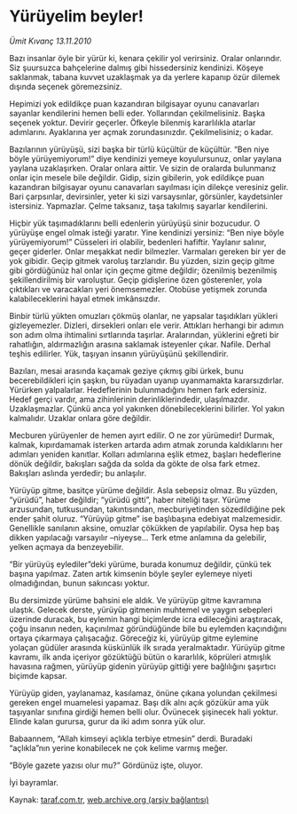 # Yürüyelim beyler!

*Ümit Kıvanç 13.11.2010*

<div class="yazi"><p>Bazı insanlar öyle bir yürür ki, kenara çekilir yol verirsiniz. Oralar onlarındır. Siz şuursuzca bahçelerine dalmış gibi hissedersiniz kendinizi. Köşeye saklanmak, tabana kuvvet uzaklaşmak ya da yerlere kapanıp özür dilemek dışında seçenek göremezsiniz. </p>
<p>Hepimizi yok edildikçe puan kazandıran bilgisayar oyunu canavarları sayanlar kendilerini hemen belli eder. Yollarından çekilmelisiniz. Başka seçenek yoktur. Devirir geçerler. Öfkeyle bilenmiş kararlılıkla atarlar adımlarını. Ayaklarına yer açmak zorundasınızdır. Çekilmelisiniz; o kadar.</p>
<p>Bazılarının yürüyüşü, sizi başka bir türlü küçültür de küçültür. “Ben niye böyle yürüyemiyorum!” diye kendinizi yemeye koyulursunuz, onlar yaylana yaylana uzaklaşırken. Oralar onlara aittir. Ve sizin de oralarda bulunmanız onlar için mesele bile değildir. Gidip, sizin gibilerin, yok edildikçe puan kazandıran bilgisayar oyunu canavarları sayılması için dilekçe veresiniz gelir. Bari çarpsınlar, devirsinler, yeter ki sizi varsaysınlar, görsünler, kaydetsinler istersiniz. Yapmazlar. Çelme taksanız, taşa takılmış sayarlar kendilerini.</p>
<p>Hiçbir yük taşımadıklarını belli edenlerin yürüyüşü sinir bozucudur. O yürüyüşe engel olmak isteği yaratır. Yine kendinizi yersiniz: “Ben niye böyle yürüyemiyorum!” Cüsseleri iri olabilir, bedenleri hafiftir. Yaylanır salınır, geçer giderler. Onlar meşakkat nedir bilmezler. Varmaları gereken bir yer de yok gibidir. Geçip gitmek varoluş tarzlarıdır. Bu yüzden, sizin geçip gitme gibi gördüğünüz hal onlar için geçme gitme değildir; özenilmiş bezenilmiş şekillendirilmiş bir varoluştur. Geçip gidişlerine özen gösterenler, yola çıktıkları ve varacakları yeri önemsemezler. Otobüse yetişmek zorunda kalabileceklerini hayal etmek imkânsızdır.</p>
<p>Binbir türlü yükten omuzları çökmüş olanlar, ne yapsalar taşıdıkları yükleri gizleyemezler. Dizleri, dirsekleri onları ele verir. Attıkları herhangi bir adımın son adım olma ihtimalini sırtlarında taşırlar. Aralarından, yüklerini eğreti bir rahatlığın, aldırmazlığın arasına saklamak isteyenler çıkar. Nafile. Derhal teşhis edilirler. Yük, taşıyan insanın yürüyüşünü şekillendirir.</p>
<p>Bazıları, mesai arasında kaçamak geziye çıkmış gibi ürkek, bunu becerebildikleri için şaşkın, bu rüyadan uyanıp uyanmamakta kararsızdırlar. Yürürken yalpalarlar. Hedeflerinin bulunmadığını hemen fark edersiniz. Hedef gerçi vardır, ama zihinlerinin derinliklerindedir, ulaşılmazdır. Uzaklaşmazlar. Çünkü anca yol yakınken dönebileceklerini bilirler. Yol yakın kalmalıdır. Uzaklar onlara göre değildir.</p>
<p>Mecburen yürüyenler de hemen ayırt edilir. O ne zor yürümedir! Durmak, kalmak, kıpırdamamak isterken artarda adım atmak zorunda kaldıklarını her adımları yeniden kanıtlar. Kolları adımlarına eşlik etmez, başları hedeflerine dönük değildir, bakışları sağda da solda da gökte de olsa fark etmez. Bakışları aslında yerdedir; bu anlaşılır.</p>
<p>Yürüyüp gitme, basitçe yürüme değildir. Asla sebepsiz olmaz. Bu yüzden, “yürüdü”, haber değildir; “yürüdü gitti”, haber niteliği taşır. Yürüme arzusundan, tutkusundan, takıntısından, mecburiyetinden sözedildiğine pek ender şahit oluruz. “Yürüyüp gitme” ise başlıbaşına edebiyat malzemesidir. Genellikle sanılanın aksine, omuzlar çökükken de yapılabilir. Oysa hep baş dikken yapılacağı varsayılır –niyeyse... Terk etme anlamına da gelebilir, yelken açmaya da benzeyebilir.</p>
<p>“Bir yürüyüş eylediler”deki yürüme, burada konumuz değildir, çünkü tek başına yapılmaz. Zaten artık kimsenin böyle şeyler eylemeye niyeti olmadığından, bunun sakıncası yoktur.</p>
<p>Bu dersimizde yürüme bahsini ele aldık. Ve yürüyüp gitme kavramına ulaştık. Gelecek derste, yürüyüp gitmenin muhtemel ve yaygın sebepleri üzerinde duracak, bu eylemin hangi biçimlerde icra edileceğini araştıracak, çoğu insanın neden, kaçınılmaz göründüğünde bile bu eylemden kaçındığını ortaya çıkarmaya çalışacağız. Göreceğiz ki, yürüyüp gitme eylemine yolaçan güdüler arasında küskünlük ilk sırada yeralmaktadır. Yürüyüp gitme kavramı, ilk anda içeriyor gözüktüğü bütün o kararlılık, köprüleri atmışlık havasına rağmen, yürüyüp gidenin yürüyüp gittiği yere bağlılığını şaşırtıcı biçimde kapsar.</p>
<p>Yürüyüp giden, yaylanamaz, kasılamaz, önüne çıkana yolundan çekilmesi gereken engel muamelesi yapamaz. Başı dik alnı açık gözükür ama yük taşıyanlar sınıfına girdiği hemen belli olur. Övünecek şişinecek hali yoktur. Elinde kalan gurursa, gurur da iki adım sonra yük olur.</p>
<p>Babaannem, “Allah kimseyi açlıkla terbiye etmesin” derdi. Buradaki “açlıkla”nın yerine konabilecek ne çok kelime varmış meğer.</p>
<p>“Böyle gazete yazısı olur mu?” Gördünüz işte, oluyor.</p>
<p>İyi bayramlar.</p></div>

Kaynak: [taraf.com.tr](http://www.taraf.com.tr:80/umit-kivanc/makale-yuruyelim-beyler.htm), [web.archive.org (arşiv bağlantısı)](http://web.archive.org/web/20101114124207/http://www.taraf.com.tr:80/umit-kivanc/makale-yuruyelim-beyler.htm)
